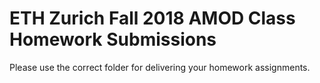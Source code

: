 # ETH Zurich Fall 2018 AMOD Class Homework Submissions

Please use the correct folder for delivering your homework assignments.
